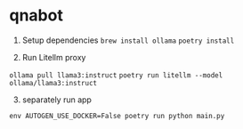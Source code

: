 # qnabot

1. Setup dependencies
`brew install ollama`
`poetry install`

2. Run Litellm proxy

`ollama pull llama3:instruct`
`poetry run litellm --model ollama/llama3:instruct`

3. separately run app

`env AUTOGEN_USE_DOCKER=False poetry run python main.py`